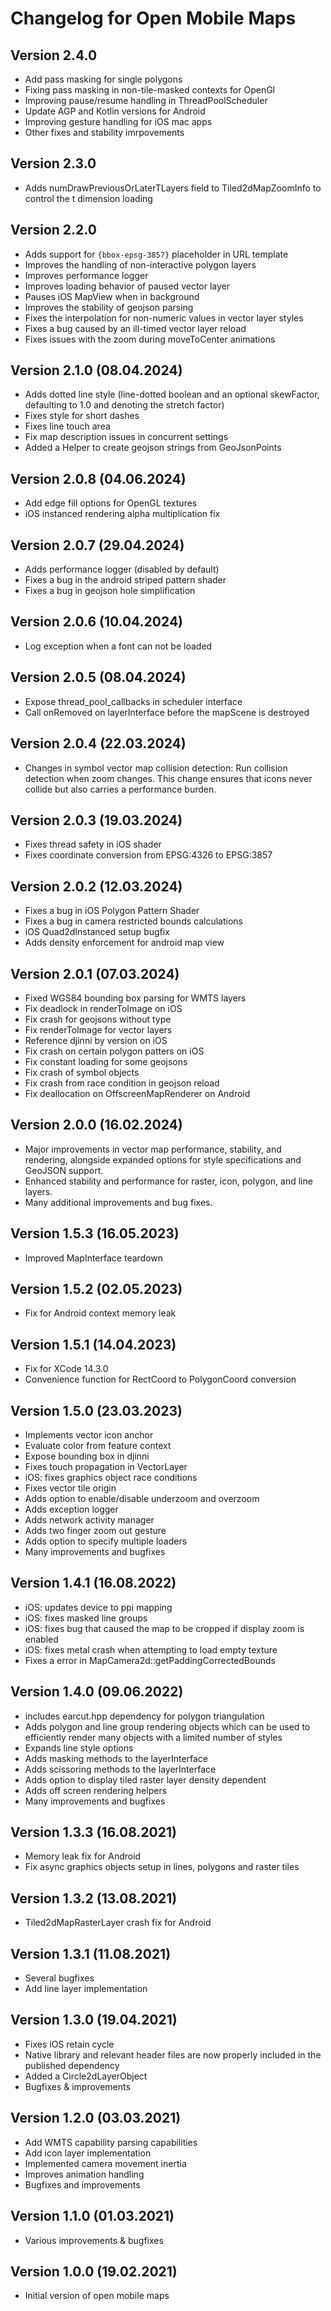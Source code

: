 # Changelog for Open Mobile Maps

## Version 2.4.0
- Add pass masking for single polygons
- Fixing pass masking in non-tile-masked contexts for OpenGl
- Improving pause/resume handling in ThreadPoolScheduler
- Update AGP and Kotlin versions for Android
- Improving gesture handling for iOS mac apps
- Other fixes and stability imrpovements

## Version 2.3.0
- Adds numDrawPreviousOrLaterTLayers field to Tiled2dMapZoomInfo to control the t dimension loading

## Version 2.2.0
- Adds support for `{bbox-epsg-3857}` placeholder in URL template
- Improves the handling of non-interactive polygon layers
- Improves performance logger
- Improves loading behavior of paused vector layer
- Pauses iOS MapView when in background
- Improves the stability of geojson parsing
- Fixes the interpolation for non-numeric values in vector layer styles
- Fixes a bug caused by an ill-timed vector layer reload
- Fixes issues with the zoom during moveToCenter animations

## Version 2.1.0 (08.04.2024)
- Adds dotted line style (line-dotted boolean and an optional skewFactor, defaulting to 1.0 and denoting the stretch factor)
- Fixes style for short dashes
- Fixes line touch area
- Fix map description issues in concurrent settings
- Added a Helper to create geojson strings from GeoJsonPoints

## Version 2.0.8 (04.06.2024)
- Add edge fill options for OpenGL textures
- iOS instanced rendering alpha multiplication fix

## Version 2.0.7 (29.04.2024)
- Adds performance logger (disabled by default)
- Fixes a bug in the android striped pattern shader
- Fixes a bug in geojson hole simplification

## Version 2.0.6 (10.04.2024)
- Log exception when a font can not be loaded

## Version 2.0.5 (08.04.2024)
- Expose thread_pool_callbacks in scheduler interface
- Call onRemoved on layerInterface before the mapScene is destroyed

## Version 2.0.4 (22.03.2024)
- Changes in symbol vector map collision detection: Run collision detection when zoom changes. This change ensures that icons never collide but also carries a performance burden.

## Version 2.0.3 (19.03.2024)
- Fixes thread safety in iOS shader
- Fixes coordinate conversion from EPSG:4326 to EPSG:3857

## Version 2.0.2 (12.03.2024)
- Fixes a bug in iOS Polygon Pattern Shader
- Fixes a bug in camera restricted bounds calculations
- iOS Quad2dInstanced setup bugfix
- Adds density enforcement for android map view

## Version 2.0.1 (07.03.2024)
- Fixed WGS84 bounding box parsing for WMTS layers
- Fix deadlock in renderToImage on iOS
- Fix crash for geojsons without type
- Fix renderToImage for vector layers
- Reference djinni by version on iOS
- Fix crash on certain polygon patters on iOS
- Fix constant loading for some geojsons
- Fix crash of symbol objects
- Fix crash from race condition in geojson reload
- Fix deallocation on OffscreenMapRenderer on Android

## Version 2.0.0 (16.02.2024)
- Major improvements in vector map performance, stability, and rendering, alongside expanded options for style specifications and GeoJSON support.
- Enhanced stability and performance for raster, icon, polygon, and line layers.
- Many additional improvements and bug fixes.

## Version 1.5.3 (16.05.2023)
- Improved MapInterface teardown

## Version 1.5.2 (02.05.2023)
- Fix for Android context memory leak

## Version 1.5.1 (14.04.2023)
- Fix for XCode 14.3.0
- Convenience function for RectCoord to PolygonCoord conversion

## Version 1.5.0 (23.03.2023)
- Implements vector icon anchor
- Evaluate color from feature context
- Expose bounding box in djinni
- Fixes touch propagation in VectorLayer
- iOS: fixes graphics object race conditions
- Fixes vector tile origin
- Adds option to enable/disable underzoom and overzoom
- Adds exception logger
- Adds network activity manager
- Adds two finger zoom out gesture
- Adds option to specify multiple loaders
- Many improvements and bugfixes

## Version 1.4.1 (16.08.2022)
- iOS: updates device to ppi mapping
- iOS: fixes masked line groups
- iOS: fixes bug that caused the map to be cropped if display zoom is enabled
- iOS: fixes metal crash when attempting to load empty texture
- Fixes a error in MapCamera2d::getPaddingCorrectedBounds

## Version 1.4.0 (09.06.2022)
- includes earcut.hpp dependency for polygon triangulation
- Adds polygon and line group rendering objects which can be used to efficiently render many objects with a limited number of styles
- Expands line style options
- Adds masking methods to the layerInterface
- Adds scissoring methods to the layerInterface
- Adds option to display tiled raster layer density dependent
- Adds off screen rendering helpers
- Many improvements and bugfixes

## Version 1.3.3 (16.08.2021)
- Memory leak fix for Android
- Fix async graphics objects setup in lines, polygons and raster tiles

## Version 1.3.2 (13.08.2021)
- Tiled2dMapRasterLayer crash fix for Android

## Version 1.3.1 (11.08.2021)
- Several bugfixes
- Add line layer implementation

## Version 1.3.0 (19.04.2021)
- Fixes iOS retain cycle
- Native library and relevant header files are now properly included in the published dependency
- Added a Circle2dLayerObject
- Bugfixes & improvements

## Version 1.2.0 (03.03.2021)

- Add WMTS capability parsing capabilities
- Add icon layer implementation
- Implemented camera movement inertia
- Improves animation handling
- Bugfixes and improvements

## Version 1.1.0 (01.03.2021)
- Various improvements & bugfixes

## Version 1.0.0 (19.02.2021)
- Initial version of open mobile maps

